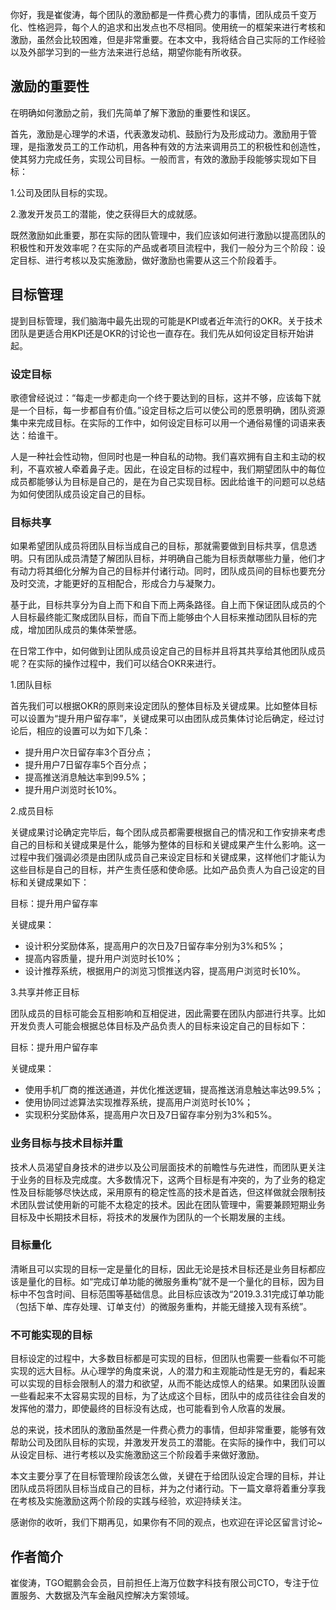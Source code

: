 你好，我是崔俊涛，每个团队的激励都是一件费心费力的事情，团队成员千变万化、性格迥异，每个人的追求和出发点也不尽相同。使用统一的框架来进行考核和激励，虽然会比较困难，但是非常重要。在本文中，我将结合自己实际的工作经验以及外部学习到的一些方法来进行总结，期望你能有所收获。

## 激励的重要性

在明确如何激励之前，我们先简单了解下激励的重要性和误区。

首先，激励是心理学的术语，代表激发动机、鼓励行为及形成动力。激励用于管理，是指激发员工的工作动机，用各种有效的方法来调用员工的积极性和创造性，使其努力完成任务，实现公司目标。一般而言，有效的激励手段能够实现如下目标：

1.公司及团队目标的实现。

2.激发开发员工的潜能，使之获得巨大的成就感。

既然激励如此重要，那在实际的团队管理中，我们应该如何进行激励以提高团队的积极性和开发效率呢？在实际的产品或者项目流程中，我们一般分为三个阶段：设定目标、进行考核以及实施激励，做好激励也需要从这三个阶段着手。

## 目标管理

提到目标管理，我们脑海中最先出现的可能是KPI或者近年流行的OKR。关于技术团队是更适合用KPI还是OKR的讨论也一直存在。我们先从如何设定目标开始讲起。

### 设定目标

歌德曾经说过：“每走一步都走向一个终于要达到的目标，这并不够，应该每下就是一个目标，每一步都自有价值。”设定目标之后可以使公司的愿景明确，团队资源集中来完成目标。在实际的工作中，如何设定目标可以用一个通俗易懂的词语来表达：给谁干。

人是一种社会性动物，但同时也是一种自私的动物。我们喜欢拥有自主和主动的权利，不喜欢被人牵着鼻子走。因此，在设定目标的过程中，我们期望团队中的每位成员都能够认为目标是自己的，是在为自己实现目标。因此给谁干的问题可以总结为如何使团队成员设定自己的目标。

### 目标共享

如果希望团队成员将团队目标当成自己的目标，那就需要做到目标共享，信息透明。只有团队成员清楚了解团队目标，并明确自己能为目标贡献哪些力量，他们才有动力将其细化分解为自己的目标并付诸行动。同时，团队成员间的目标也要充分及时交流，才能更好的互相配合，形成合力与凝聚力。

基于此，目标共享分为自上而下和自下而上两条路径。自上而下保证团队成员的个人目标最终能汇聚成团队目标，而自下而上能够由个人目标来推动团队目标的完成，增加团队成员的集体荣誉感。

在日常工作中，如何做到让团队成员设定自己的目标并且将其共享给其他团队成员呢？在实际的操作过程中，我们可以结合OKR来进行。

1.团队目标

首先我们可以根据OKR的原则来设定团队的整体目标及关键成果。比如整体目标可以设置为“提升用户留存率”，关键成果可以由团队成员集体讨论后确定，经过讨论后，相应的设置可以为如下几条：

- 提升用户次日留存率3个百分点；
- 提升用户7日留存率5个百分点；
- 提高推送消息触达率到99.5%；
- 提升用户浏览时长10%。

2.成员目标

关键成果讨论确定完毕后，每个团队成员都需要根据自己的情况和工作安排来考虑自己的目标和关键成果是什么，能够为整体的目标和关键成果产生什么影响。这一过程中我们强调必须是由团队成员自己来设定目标和关键成果，这样他们才能认为这些目标是自己的目标，并产生责任感和使命感。比如产品负责人为自己设定的目标和关键成果如下：

目标：提升用户留存率

关键成果：

- 设计积分奖励体系，提高用户的次日及7日留存率分别为3%和5%；
- 提高内容质量，提升用户浏览时长10%；
- 设计推荐系统，根据用户的浏览习惯推送内容，提高用户浏览时长10%。

3.共享并修正目标

团队成员的目标可能会互相影响和互相促进，因此需要在团队内部进行共享。比如开发负责人可能会根据总体目标及产品负责人的目标来设定自己的目标如下：

目标：提升用户留存率

关键成果：

- 使用手机厂商的推送通道，并优化推送逻辑，提高推送消息触达率达99.5%；
- 使用协同过滤算法实现推荐系统，提高用户浏览时长10%；
- 实现积分奖励体系，提高用户次日及7日留存率分别为3%和5%。

### 业务目标与技术目标并重

技术人员渴望自身技术的进步以及公司层面技术的前瞻性与先进性，而团队更关注于业务的目标及完成度。大多数情况下，这两个目标是有冲突的，为了业务的稳定性及目标能够尽快达成，采用原有的稳定性高的技术是首选，但这样做就会限制技术团队尝试使用新的可能不太稳定的技术。因此在团队管理中，需要兼顾短期业务目标及中长期技术目标，将技术的发展作为团队的一个长期发展的主线。

### 目标量化

清晰且可以实现的目标一定是量化的目标，因此无论是技术目标还是业务目标都应该是量化的目标。如“完成订单功能的微服务重构”就不是一个量化的目标，因为目标中不包含时间、目标范围等基础信息。此目标应该改为“2019.3.31完成订单功能（包括下单、库存处理、订单支付）的微服务重构，并能无缝接入现有系统”。

### 不可能实现的目标

目标设定的过程中，大多数目标都是可实现的目标，但团队也需要一些看似不可能实现的远大目标。从心理学的角度来说，人的潜力和主观能动性是无穷的，看起来可以实现的目标会限制人的潜力和欲望，从而不能达成惊人的结果。如果团队设置一些看起来不太容易实现的目标，为了达成这个目标，团队中的成员往往会自发的发挥他的潜力，即使最终的目标没有达成，也可能看到令人欣喜的发展。

总的来说，技术团队的激励虽然是一件费心费力的事情，但却非常重要，能够有效帮助公司及团队目标的实现，并激发开发员工的潜能。在实际的操作中，我们可以从设定目标、进行考核以及实施激励这三个阶段着手来做好激励。

本文主要分享了在目标管理阶段该怎么做，关键在于给团队设定合理的目标，并让团队成员将团队目标当成自己的目标，并为之付诸行动。下一篇文章将着重分享我在考核及实施激励这两个阶段的实践与经验，欢迎持续关注。

感谢你的收听，我们下期再见，如果你有不同的观点，也欢迎在评论区留言讨论~

## 作者简介

崔俊涛，TGO鲲鹏会会员，目前担任上海万位数字科技有限公司CTO，专注于位置服务、大数据及汽车金融风控解决方案领域。